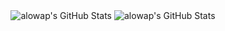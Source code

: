 <div style="display: flex; flex-direction: row; align-items: center; justify-content: center; gap: 4px;">
  <img src="https://github-readme-streak-stats.herokuapp.com/?user=alowap&theme=default&hide_border=true" alt="alowap's GitHub Stats" />
  <img src="https://github-stats-tawny-pi.vercel.app/api/top-langs/?username=alowap&theme=default&show_icons=true&hide_border=true&layout=compact" alt="alowap's GitHub Stats" />
</div>

